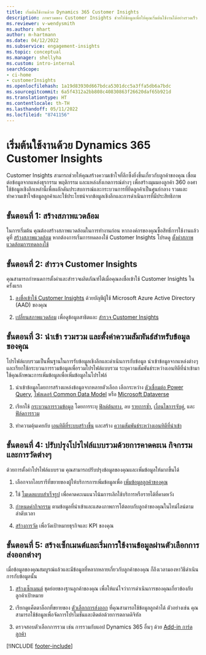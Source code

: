 ```yaml
---
title: เริ่มต้นใช้งานด้วย Dynamics 365 Customer Insights
description: ภาพรวมของ Customer Insights ช่วยให้ข้อมูลเพื่อให้คุณเริ่มต้นใช้งานได้อย่างรวดเร็ว
ms.reviewer: v-wendysmith
ms.author: mhart
author: m-hartmann
ms.date: 04/12/2022
ms.subservice: engagement-insights
ms.topic: conceptual
ms.manager: shellyha
ms.custom: intro-internal
searchScope:
- ci-home
- customerInsights
ms.openlocfilehash: 1a19d83930d667bdca5301dcc5a3ffa5db6a7bdc
ms.sourcegitcommit: 6a5f4312a2bb808c40830863f26620daf65b921d
ms.translationtype: HT
ms.contentlocale: th-TH
ms.lasthandoff: 05/11/2022
ms.locfileid: "8741156"
---
```

# <a name="get-started-with-dynamics-365-customer-insights"></a>เริ่มต้นใช้งานด้วย Dynamics 365 Customer Insights

Customer Insights สามารถช่วยให้คุณสร้างความเข้าใจที่ลึกซึ้งยิ่งขึ้นเกี่ยวกับลูกค้าของคุณ เชื่อมต่อข้อมูลจากแหล่งธุรกรรม พฤติกรรม และแหล่งสังเกตการณ์ต่างๆ เพื่อสร้างมุมมองลูกค้า 360 องศา ใช้ข้อมูลเชิงลึกเหล่านี้เพื่อผลักดันประสบการณ์และกระบวนการที่ยึดลูกค้าเป็นศูนย์กลาง รวมและทำความเข้าใจข้อมูลลูกค้าและใช้ประโยชน์จากข้อมูลเชิงลึกและการดำเนินการที่มีประสิทธิภาพ

## <a name="step-1-create-an-environment"></a>ขั้นตอนที่ 1: สร้างสภาพแวดล้อม

ในการเริ่มต้น คุณต้องสร้างสภาพแวดล้อมในการทำงานก่อน หากองค์กรของคุณซื้อสิทธิ์การใช้งานแล้ว ดูที่ [สร้างสภาพแวดล้อม](create-environment.md) หากต้องการเริ่มการทดลองใช้ Customer Insights โปรดดู [ตั้งค่าสภาพแวดล้อมการทดลองใช้](trial-signup.md)

## <a name="step-2-explore-customer-insights"></a>ขั้นตอนที่ 2: สำรวจ Customer Insights

คุณสามารถกำหนดการตั้งค่าและสำรวจผลิตภัณฑ์ได้เมื่อคุณลงชื่อเข้าใช้ Customer Insights ในครั้งแรก

1. [ลงชื่อเข้าใช้ Customer Insights](https://home.ci.ai.dynamics.com) ด้วยบัญชีผู้ใช้ Microsoft Azure Active Directory (AAD) ของคุณ

1. [เปลี่ยนสภาพแวดล้อม](manage-environments.md#switch-environments) เพื่อดูข้อมูลสาธิตและ [สำรวจ Customer Insights](home.md)

## <a name="step-3-ingest-unify-and-set-up-relationships-for-your-data"></a>ขั้นตอนที่ 3: นำเข้า รวมรวม และตั้งค่าความสัมพันธ์สำหรับข้อมูลของคุณ

โปรไฟล์แบบรวมเป็นพื้นฐานในการรับข้อมูลเชิงลึกและดำเนินการกับข้อมูล นำเข้าข้อมูลจากแหล่งต่างๆ และเรียกใช้กระบวนการรวมข้อมูลเพื่อรวมโปรไฟล์แบบรวม ระบุความสัมพันธ์ระหว่างเอนทิตีที่นำเข้ามา ใช้คุณลักษณะการเพิ่มข้อมูลเพื่อเพิ่มข้อมูลในโปรไฟล์

1. นำเข้าข้อมูลโดยการสร้างแหล่งข้อมูลจากหลายตัวเลือก เลือกระหว่าง [ตัวเชื่อมต่อ Power Query](connect-power-query.md), [โฟลเดอร์ Common Data Model](connect-common-data-model.md) หรือ [Microsoft Dataverse](connect-dataverse-managed-lake.md) 

1. เรียกใช้ [กระบวนการรวมข้อมูล](data-unification.md) โดยการระบุ [ฟิลด์ต้นทาง](map-entities.md), ลบ [รายการซ้ำ](remove-duplicates.md), [เงื่อนไขการจับคู่](match-entities.md), และ [ฟิล์ดการรวม](merge-entities.md)

1. ทำความคุ้นเคยกับ [เอนทิตีที่ระบบสร้างขึ้น](entities.md) และสร้าง [ความสัมพันธ์ระหว่างเอนทิตีที่นำเข้า](relationships.md)

## <a name="step-4-enhance-unified-profiles-with-predictions-activities-and-measures"></a>ขั้นตอนที่ 4: ปรับปรุงโปรไฟล์แบบรวมด้วยการคาดคะเน กิจกรรม และการวัดต่างๆ

ด้วยการตั้งค่าโปรไฟล์แบบรวม คุณสามารถปรับปรุงข้อมูลของคุณและเพิ่มข้อมูลให้มากขึ้นได้

1. เลือกจากไลบรารีที่ขยายของผู้ให้บริการการเพิ่มข้อมูลเพื่อ [เพิ่มข้อมูลลูกค้าของคุณ](enrichment-hub.md)

1. ใช้ [โมเดลแบบสำเร็จรูป](predictions-overview.md) เพื่อคาดคะเนแนวโน้มการเลิกใช้บริการหรือรายได้ที่คาดหวัง

1. [กำหนดค่ากิจกรรม](activities.md) ตามข้อมูลที่นำเข้าและแสดงภาพการโต้ตอบกับลูกค้าของคุณในไทม์ไลน์ตามลำดับเวลา

1. [สร้างการวัด](measures.md) เพื่อวัดเป้าหมายธุรกิจและ KPI ของคุณ

## <a name="step-5-create-segments-and-activate-data-through-various-export-options"></a>ขั้นตอนที่ 5: สร้างเซ็กเมนต์และเริ่มการใช้งานข้อมูลผ่านตัวเลือกการส่งออกต่างๆ

เมื่อข้อมูลของคุณสมบูรณ์แล้วและมีข้อมูลที่หลากหลายเกี่ยวกับลูกค้าของคุณ ก็ถึงเวลามองหาวิธีดำเนินการกับข้อมูลนั้น

1. [สร้างเซ็กเมนต์](segments.md) ชุดย่อยของฐานลูกค้าของคุณ เพื่อให้แน่ใจว่าการดำเนินการของคุณเกี่ยวข้องกับลูกค้าเป้าหมาย

1. เรียกดูแค็ตตาล็อกที่ขยายของ [ตัวเลือกการส่งออก](export-destinations.md) ที่คุณสามารถใช้ข้อมูลลูกค้าได้ ตัวอย่างเช่น คุณสามารถใช้ข้อมูลเพื่อจัดการโปรโมชั่นและติดต่อด้วยการตลาดดิจิทัล

1. ตรวจสอบตัวเลือกการรวม เช่น การรวมกับแอป Dynamics 365 อื่นๆ ด้วย [Add-in การ์ดลูกค้า](customer-card-add-in.md)  


[!INCLUDE [footer-include](includes/footer-banner.md)]
